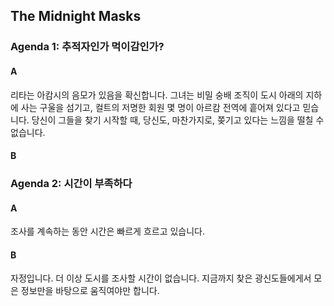 ## The Midnight Masks

### Agenda 1: 추적자인가 먹이감인가?

#### A
리타는 아캄시의 음모가 있음을 확신합니다. 그녀는 비밀 숭배 조직이 도시 아래의 지하에 사는 구울을 섬기고, 컬트의 저명한 회원 몇 명이 아르캄 전역에 흩어져 있다고 믿습니다. 당신이 그들을 찾기 시작할 때, 당신도, 마찬가지로, 쫒기고 있다는 느낌을 떨칠 수 없습니다.

#### B

### Agenda 2: 시간이 부족하다

#### A
조사를 계속하는 동안 시간은 빠르게 흐르고 있습니다.

#### B
자정입니다. 더 이상 도시를 조사할 시간이 없습니다. 지금까지 찾은 광신도들에게서 모은 정보만을 바탕으로 움직여야만 합니다.
